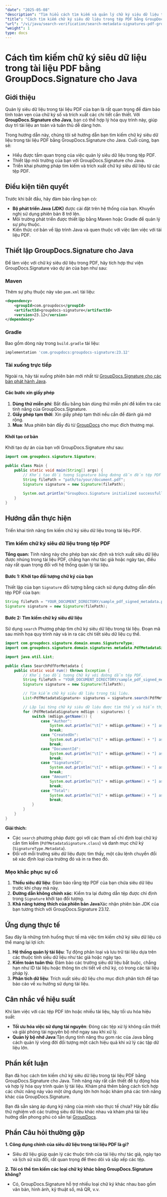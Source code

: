 ```yaml
---
"date": "2025-05-08"
"description": "Tìm hiểu cách tìm kiếm và quản lý chữ ký siêu dữ liệu trong tài liệu PDF hiệu quả bằng GroupDocs.Signature cho Java. Tối ưu hóa quy trình quản lý tài liệu của bạn."
"title": "Cách tìm kiếm chữ ký siêu dữ liệu trong tệp PDF bằng GroupDocs.Signature cho Java"
"url": "/vi/java/search-verification/search-metadata-signatures-pdf-groupdocs-java/"
"weight": 1
type: docs
---
```

# Cách tìm kiếm chữ ký siêu dữ liệu trong tài liệu PDF bằng GroupDocs.Signature cho Java

## Giới thiệu

Quản lý siêu dữ liệu trong tài liệu PDF của bạn là rất quan trọng để đảm bảo tính toàn vẹn của chữ ký số và trích xuất các chi tiết cần thiết. Với **GroupDocs.Signature cho Java**, bạn có thể hợp lý hóa quy trình này, giúp duy trì tài liệu an toàn và tuân thủ dễ dàng hơn.

Trong hướng dẫn này, chúng tôi sẽ hướng dẫn bạn tìm kiếm chữ ký siêu dữ liệu trong tài liệu PDF bằng GroupDocs.Signature cho Java. Cuối cùng, bạn sẽ:
- Hiểu được tầm quan trọng của việc quản lý siêu dữ liệu trong tệp PDF.
- Thiết lập môi trường của bạn với GroupDocs.Signature cho Java.
- Triển khai phương pháp tìm kiếm và trích xuất chữ ký siêu dữ liệu từ các tệp PDF.

## Điều kiện tiên quyết

Trước khi bắt đầu, hãy đảm bảo rằng bạn có:
- **Bộ phát triển Java (JDK)** được cài đặt trên hệ thống của bạn. Khuyến nghị sử dụng phiên bản 8 trở lên.
- Môi trường phát triển được thiết lập bằng Maven hoặc Gradle để quản lý sự phụ thuộc.
- Kiến thức cơ bản về lập trình Java và quen thuộc với việc làm việc với tài liệu PDF.

## Thiết lập GroupDocs.Signature cho Java

Để làm việc với chữ ký siêu dữ liệu trong PDF, hãy tích hợp thư viện GroupDocs.Signature vào dự án của bạn như sau:

### Maven

Thêm sự phụ thuộc này vào `pom.xml` tài liệu:

```xml
<dependency>
    <groupId>com.groupdocs</groupId>
    <artifactId>groupdocs-signature</artifactId>
    <version>23.12</version>
</dependency>
```

### Gradle

Bao gồm dòng này trong `build.gradle` tài liệu:

```gradle
implementation 'com.groupdocs:groupdocs-signature:23.12'
```

### Tải xuống trực tiếp

Ngoài ra, hãy tải xuống phiên bản mới nhất từ [GroupDocs.Signature cho các bản phát hành Java](https://releases.groupdocs.com/signature/java/).

#### Các bước xin giấy phép

1. **Dùng thử miễn phí**: Bắt đầu bằng bản dùng thử miễn phí để kiểm tra các tính năng của GroupDocs.Signature.
2. **Giấy phép tạm thời**: Xin giấy phép tạm thời nếu cần để đánh giá mở rộng.
3. **Mua**: Mua phiên bản đầy đủ từ [GroupDocs](https://purchase.groupdocs.com/buy) cho mục đích thương mại.

#### Khởi tạo cơ bản

Khởi tạo dự án của bạn với GroupDocs.Signature như sau:

```java
import com.groupdocs.signature.Signature;

public class Main {
    public static void main(String[] args) {
        // Khởi tạo đối tượng Signature bằng đường dẫn đến tệp PDF của bạn.
        String filePath = "path/to/your/document.pdf";
        Signature signature = new Signature(filePath);
        
        System.out.println("GroupDocs.Signature initialized successfully!");
    }
}
```

## Hướng dẫn thực hiện

Triển khai tính năng tìm kiếm chữ ký siêu dữ liệu trong tài liệu PDF.

### Tìm kiếm chữ ký siêu dữ liệu trong tệp PDF

**Tổng quan:** Tính năng này cho phép bạn xác định và trích xuất siêu dữ liệu được nhúng trong tài liệu PDF, chẳng hạn như tác giả hoặc ngày tạo, điều này rất quan trọng đối với hệ thống quản lý tài liệu.

#### Bước 1: Khởi tạo đối tượng chữ ký của bạn

Thiết lập của bạn `Signature` đối tượng bằng cách sử dụng đường dẫn đến tệp PDF của bạn:

```java
String filePath = "YOUR_DOCUMENT_DIRECTORY/sample_pdf_signed_metadata.pdf";
Signature signature = new Signature(filePath);
```

#### Bước 2: Tìm kiếm chữ ký siêu dữ liệu

Sử dụng `search` Phương pháp tìm chữ ký siêu dữ liệu trong tài liệu. Đoạn mã sau minh họa quy trình này và in ra các chi tiết siêu dữ liệu cụ thể.

```java
import com.groupdocs.signature.domain.enums.SignatureType;
import com.groupdocs.signature.domain.signatures.metadata.PdfMetadataSignature;

import java.util.List;

public class SearchPdfForMetadata {
    public static void run() throws Exception {
        // Khởi tạo đối tượng Chữ ký với đường dẫn tệp PDF.
        String filePath = "YOUR_DOCUMENT_DIRECTORY/sample_pdf_signed_metadata.pdf";
        Signature signature = new Signature(filePath);

        // Tìm kiếm chữ ký siêu dữ liệu trong tài liệu.
        List<PdfMetadataSignature> signatures = signature.search(PdfMetadataSignature.class, SignatureType.Metadata);

        // Lặp lại từng chữ ký siêu dữ liệu được tìm thấy và hiển thị thông tin của nó.
        for (PdfMetadataSignature mdSign : signatures) {
            switch (mdSign.getName()) {
                case "Author":
                    System.out.println("\t[" + mdSign.getName() + "] as String = " + mdSign.toString());
                    break;
                case "CreatedOn":
                    System.out.println("\t[" + mdSign.getName() + "] as DateTime = " + mdSign.toDateTime());
                    break;
                case "DocumentId":
                    System.out.println("\t[" + mdSign.getName() + "] as Integer = " + mdSign.toInteger());
                    break;
                case "SignatureId":
                    System.out.println("\t[" + mdSign.getName() + "] as Double = " + mdSign.toDouble());
                    break;
                case "Amount":
                    System.out.println("\t[" + mdSign.getName() + "] as Decimal = " + mdSign.toDouble());
                    break;
                case "Total":
                    System.out.println("\t[" + mdSign.getName() + "] as Float = " + mdSign.toDouble());
                    break;
            }
        }
    }
}
```

**Giải thích:** 
- Các `search` phương pháp được gọi với các tham số chỉ định loại chữ ký cần tìm kiếm (`PdfMetadataSignature.class`) và danh mục chữ ký (`SignatureType.Metadata`).
- Đối với mỗi trường siêu dữ liệu được tìm thấy, một câu lệnh chuyển đổi sẽ xác định loại của trường đó và in ra theo đó.

### Mẹo khắc phục sự cố

1. **Thiếu siêu dữ liệu**: Đảm bảo rằng tệp PDF của bạn chứa siêu dữ liệu trước khi chạy mã này.
2. **Đường dẫn không chính xác**: Kiểm tra lại đường dẫn tệp được chỉ định trong `Signature` khởi tạo đối tượng.
3. **Khả năng tương thích của phiên bản Java**Xác nhận phiên bản JDK của bạn tương thích với GroupDocs.Signature 23.12.

## Ứng dụng thực tế

Sau đây là những tình huống thực tế mà việc tìm kiếm chữ ký siêu dữ liệu có thể mang lại lợi ích:
1. **Hệ thống quản lý tài liệu**: Tự động phân loại và lưu trữ tài liệu dựa trên các thuộc tính siêu dữ liệu như tác giả hoặc ngày tạo.
2. **Kiểm toán tuân thủ**: Đảm bảo các trường siêu dữ liệu bắt buộc, chẳng hạn như ID tài liệu hoặc thông tin chi tiết về chữ ký, có trong các tài liệu pháp lý.
3. **Phân tích dữ liệu**: Trích xuất siêu dữ liệu cho mục đích phân tích để tạo báo cáo về xu hướng sử dụng tài liệu.

## Cân nhắc về hiệu suất

Khi làm việc với các tệp PDF lớn hoặc nhiều tài liệu, hãy tối ưu hóa hiệu suất:
- **Tối ưu hóa việc sử dụng tài nguyên**: Đóng các tệp xử lý không cần thiết và giải phóng tài nguyên bộ nhớ ngay sau khi xử lý.
- **Quản lý bộ nhớ Java**:Tận dụng tính năng thu gom rác của Java bằng cách quản lý vòng đời đối tượng một cách hiệu quả khi xử lý các tập dữ liệu lớn.

## Phần kết luận

Bạn đã học cách tìm kiếm chữ ký siêu dữ liệu trong tài liệu PDF bằng GroupDocs.Signature cho Java. Tính năng này rất cần thiết để tự động hóa và hợp lý hóa quy trình quản lý tài liệu. Khám phá thêm bằng cách tích hợp các chức năng này vào một ứng dụng lớn hơn hoặc khám phá các tính năng khác của GroupDocs.Signature.

Bạn đã sẵn sàng áp dụng kỹ năng của mình vào thực tế chưa? Hãy bắt đầu thử nghiệm với các trường siêu dữ liệu khác nhau và khám phá tài liệu hướng dẫn phong phú có sẵn tại [GroupDocs](https://docs.groupdocs.com/signature/java/).

## Phần Câu hỏi thường gặp

**1. Công dụng chính của siêu dữ liệu trong tài liệu PDF là gì?**
   - Siêu dữ liệu giúp quản lý các thuộc tính của tài liệu như tác giả, ngày tạo và lịch sử sửa đổi, rất quan trọng để theo dõi và sắp xếp các tệp.

**2. Tôi có thể tìm kiếm các loại chữ ký khác bằng GroupDocs.Signature không?**
   - Có, GroupDocs.Signature hỗ trợ nhiều loại chữ ký khác nhau bao gồm văn bản, hình ảnh, kỹ thuật số, mã QR, v.v.